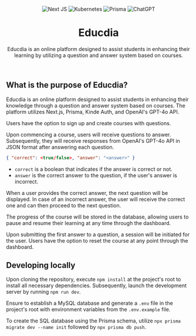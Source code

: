<div align="center">

  <p align="center">

![Next JS](https://img.shields.io/badge/Next-black?style=for-the-badge&logo=next.js&logoColor=white)
![Kubernetes](https://img.shields.io/badge/kubernetes-%23326ce5.svg?style=for-the-badge&logo=kubernetes&logoColor=white)
![Prisma](https://img.shields.io/badge/Prisma-3982CE?style=for-the-badge&logo=Prisma&logoColor=white)
![ChatGPT](https://img.shields.io/badge/chatGPT-74aa9c?style=for-the-badge&logo=openai&logoColor=white)

  </p>

  <h1 align="center">Educdia</h1>

  <p align="center">
    Educdia is an online platform designed to assist students in enhancing their learning by utilizing a question and answer system based on  courses.
</p>

</div>

<br>

## What is the purpose of Educdia?

Educdia is an online platform designed to assist students in enhancing their knowledge through a question and answer system based on courses. The platform utilizes Next.js, Prisma, Kinde Auth, and OpenAI's GPT-4o API.

Users have the option to sign up and create courses with questions.

Upon commencing a course, users will receive questions to answer. Subsequently, they will receive responses from OpenAI's GPT-4o API in JSON format after answering each question.

```json
{ "correct": <true/false>, "answer": "<answer>" }
```
- `correct` is a boolean that indicates if the answer is correct or not.
- `answer` is the correct answer to the question, if the user's answer is incorrect.

When a user provides the correct answer, the next question will be displayed. In case of an incorrect answer, the user will receive the correct one and can then proceed to the next question.

The progress of the course will be stored in the database, allowing users to pause and resume their learning at any time through the dashboard.

Upon submitting the first answer to a question, a session will be initiated for the user. Users have the option to reset the course at any point through the dashboard.

## Developing locally

Upon cloning the repository, execute `npm install` at the project's root to install all necessary dependencies. Subsequently, launch the development server by running `npm run dev`.

Ensure to establish a MySQL database and generate a `.env` file in the project's root with environment variables from the `.env.example` file.

To create the SQL database using the Prisma schema, utilize `npx prisma migrate dev --name init` followed by `npx prisma db push`.